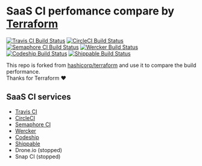 SaaS CI perfomance compare by [Terraform](https://github.com/hashicorp/terraform)
=========

[![Travis CI Build Status][1]][2] [![CircleCI Build Status][3]][4] [![Semaphore CI Build Status][5]][6] [![Wercker Build Status][7]][8] [![Codeship Build Status][9]][10] [![Shippable Build Status][11]][12]

[1]: https://travis-ci.org/evalphobia/saas-ci-performance-compare-terraform.svg?branch=master
[2]: https://travis-ci.org/evalphobia/saas-ci-performance-compare-terraform
[3]: https://circleci.com/gh/evalphobia/saas-ci-performance-compare-terraform.svg?style=svg
[4]: https://circleci.com/gh/evalphobia/saas-ci-performance-compare-terraform
[5]: https://semaphoreci.com/api/v1/evalphobia/saas-ci-performance-compare-terraform/branches/master/shields_badge.svg
[6]: https://semaphoreci.com/evalphobia/saas-ci-performance-compare-terraform
[7]: https://app.wercker.com/status/00d86237b9a15ab42d3511e70996259f/s/master
[8]: https://app.wercker.com/project/byKey/00d86237b9a15ab42d3511e70996259f
[9]: https://app.codeship.com/projects/5c3b6170-0b8f-0135-c31e-2615684bd271/status?branch=master
[10]: https://app.codeship.com/projects/215043
[11]: https://api.shippable.com/projects/5901ada64ff18d070022eb54/badge?branch=master
[12]: https://app.shippable.com/github/evalphobia/saas-ci-performance-compare-terraform


This repo is forked from [hashicorp/terraform](https://github.com/hashicorp/terraform) and use it to compare the build performance.  
Thanks for Terraform :heart:

## SaaS CI services

- [Travis CI](https://travis-ci.org/evalphobia/saas-ci-performance-compare-terraform)
- [CircleCI](https://circleci.com/gh/evalphobia/saas-ci-performance-compare-terraform)
- [Semaphore CI](https://semaphoreci.com/evalphobia/saas-ci-performance-compare-terraform)
- [Wercker](https://app.wercker.com/project/byKey/2210c4d5ac6fd554853bcd42356a262c)
- [Codeship](https://app.codeship.com/projects/215043)
- [Shippable](https://app.shippable.com/github/evalphobia/saas-ci-performance-compare-terraform)
- Drone.io (stopped)
- Snap CI (stopped)
